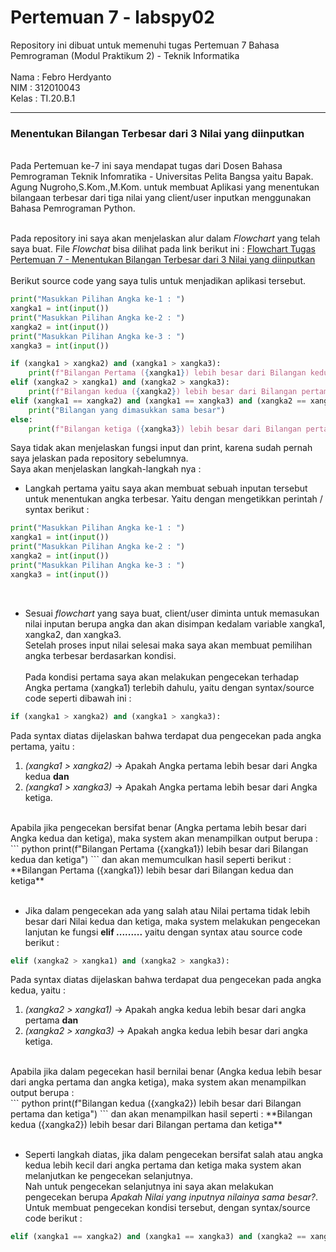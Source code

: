 # Pertemuan 7 - labspy02
Repository ini dibuat untuk memenuhi tugas Pertemuan 7 Bahasa Pemrograman (Modul Praktikum 2) - Teknik Informatika<br><br>
Nama : Febro Herdyanto<br>
NIM : 312010043<br>
Kelas : TI.20.B.1<br>
<hr>


### Menentukan Bilangan Terbesar dari 3 Nilai yang diinputkan

<br>
Pada Pertemuan ke-7 ini saya mendapat tugas dari Dosen Bahasa Pemrograman Teknik Infomratika - Universitas Pelita Bangsa yaitu Bapak. Agung Nugroho,S.Kom.,M.Kom. untuk membuat Aplikasi yang menentukan bilangaan terbesar dari tiga nilai yang client/user inputkan menggunakan Bahasa Pemrograman Python.<br><br>


Pada repository ini saya akan menjelaskan alur dalam *Flowchart* yang telah saya buat. File *Flowchat* bisa dilihat pada link berikut ini : [Flowchart Tugas Pertemuan 7 - Menentukan Bilangan Terbesar dari 3 Nilai yang diinputkan](Flowchart_Febro_Herdyanto_312010043.pdf) 
<br><br> 
Berikut source code yang saya tulis untuk menjadikan aplikasi tersebut.

``` python
print("Masukkan Pilihan Angka ke-1 : ")
xangka1 = int(input())
print("Masukkan Pilihan Angka ke-2 : ")
xangka2 = int(input())
print("Masukkan Pilihan Angka ke-3 : ")
xangka3 = int(input())

if (xangka1 > xangka2) and (xangka1 > xangka3):
    print(f"Bilangan Pertama ({xangka1}) lebih besar dari Bilangan kedua dan ketiga")
elif (xangka2 > xangka1) and (xangka2 > xangka3):
    print(f"Bilangan kedua ({xangka2}) lebih besar dari Bilangan pertama dan ketiga")
elif (xangka1 == xangka2) and (xangka1 == xangka3) and (xangka2 == xangka3):
    print("Bilangan yang dimasukkan sama besar")
else:
    print(f"Bilangan ketiga ({xangka3}) lebih besar dari Bilangan pertama dan kedua")
```

Saya tidak akan menjelaskan fungsi input dan print, karena sudah pernah saya jelaskan pada repository sebelumnya.<br>
Saya akan menjelaskan langkah-langkah nya :<br>

* Langkah pertama yaitu saya akan membuat sebuah inputan tersebut untuk menentukan angka terbesar. Yaitu dengan mengetikkan perintah / syntax berikut :<br>
``` python
print("Masukkan Pilihan Angka ke-1 : ")
xangka1 = int(input())
print("Masukkan Pilihan Angka ke-2 : ")
xangka2 = int(input())
print("Masukkan Pilihan Angka ke-3 : ")
xangka3 = int(input())
```
<br>

* Sesuai *flowchart* yang saya buat, client/user diminta untuk memasukan nilai inputan berupa angka dan akan disimpan kedalam variable xangka1, xangka2, dan xangka3. <br> 
Setelah proses input nilai selesai maka saya akan membuat pemilihan angka terbesar berdasarkan kondisi.<br>
<br> Pada kondisi pertama saya akan melakukan pengecekan terhadap Angka pertama (xangka1) terlebih dahulu, yaitu dengan syntax/source code seperti dibawah ini :<br>
``` python
if (xangka1 > xangka2) and (xangka1 > xangka3):
```
Pada syntax diatas dijelaskan bahwa terdapat dua pengecekan pada angka pertama, yaitu :<br>
   1. *(xangka1 > xangka2)* -> Apakah Angka pertama lebih besar dari Angka kedua **dan**
   2. *(xangka1 > xangka3)* -> Apakah Angka pertama lebih besar dari Angka ketiga.
<br>
Apabila jika pengecekan bersifat benar (Angka pertama lebih besar dari Angka kedua dan ketiga), maka system akan menampilkan output berupa :<br>
``` python
print(f"Bilangan Pertama ({xangka1}) lebih besar dari Bilangan kedua dan ketiga")
```
dan akan memumculkan hasil seperti berikut : **Bilangan Pertama ({xangka1}) lebih besar dari Bilangan kedua dan ketiga**<br>
<br>

* Jika dalam pengecekan ada yang salah atau Nilai pertama tidak lebih besar dari Nilai kedua dan ketiga, maka system melakukan pengecekan lanjutan ke fungsi **elif .........** yaitu dengan syntax atau source code berikut : <br>
``` python
elif (xangka2 > xangka1) and (xangka2 > xangka3):
```
Pada syntax diatas dijelaskan bahwa terdapat dua pengecekan pada angka kedua, yaitu : <br>
   1. *(xangka2 > xangka1)* -> Apakah angka kedua lebih besar dari angka pertama **dan**
   2. *(xangka2 > xangka3)* -> Apakah angka kedua lebih besar dari angka ketiga.
<br>
Apabila jika dalam pegecekan hasil bernilai benar (Angka kedua lebih besar dari angka pertama dan angka ketiga), maka system akan menampilkan output berupa :<br>
``` python
print(f"Bilangan kedua ({xangka2}) lebih besar dari Bilangan pertama dan ketiga")
```
dan akan menampilkan hasil seperti : **Bilangan kedua ({xangka2}) lebih besar dari Bilangan pertama dan ketiga**<br>
<br>

* Seperti langkah diatas, jika dalam pengecekan bersifat salah atau angka kedua lebih kecil dari angka pertama dan ketiga maka system akan melanjutkan ke pengecekan selanjutnya.<br>
Nah untuk pengecekan selanjutnya ini saya akan melakukan pengecekan berupa *Apakah Nilai yang inputnya nilainya sama besar?*.<br>
Untuk membuat pengecekan kondisi tersebut, dengan syntax/source code berikut :<br>
``` python
elif (xangka1 == xangka2) and (xangka1 == xangka3) and (xangka2 == xangka3):
```

